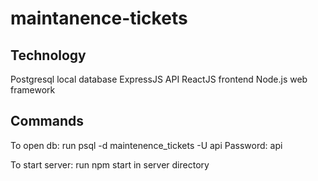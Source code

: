 # maintanence-tickets

## Technology

Postgresql local database
ExpressJS API
ReactJS frontend
Node.js web framework

## Commands

To open db: run psql -d maintenence_tickets -U api
Password: api

To start server: run npm start in server directory

